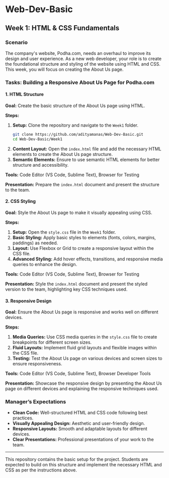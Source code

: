 # Web-Dev-Basic

## Week 1: HTML & CSS Fundamentals

### Scenario

The company's website, Podha.com, needs an overhaul to improve its design and user experience. As a new web developer, your role is to create the foundational structure and styling of the website using HTML and CSS. This week, you will focus on creating the About Us page.

### Tasks: Building a Responsive About Us Page for Podha.com

#### 1. HTML Structure

**Goal:** Create the basic structure of the About Us page using HTML.

**Steps:**

1. **Setup:** Clone the repository and navigate to the `Week1` folder.
   ```sh
   git clone https://github.com/adityamanas/Web-Dev-Basic.git
   cd Web-Dev-Basic/Week1
   ```
2. **Content Layout:** Open the `index.html` file and add the necessary HTML elements to create the About Us page structure.
3. **Semantic Elements:** Ensure to use semantic HTML elements for better structure and accessibility.

**Tools:** Code Editor (VS Code, Sublime Text), Browser for Testing

**Presentation:** Prepare the `index.html` document and present the structure to the team.

#### 2. CSS Styling

**Goal:** Style the About Us page to make it visually appealing using CSS.

**Steps:**

1. **Setup:** Open the `style.css` file in the `Week1` folder.
2. **Basic Styling:** Apply basic styles to elements (fonts, colors, margins, paddings) as needed.
3. **Layout:** Use Flexbox or Grid to create a responsive layout within the CSS file.
4. **Advanced Styling:** Add hover effects, transitions, and responsive media queries to enhance the design.

**Tools:** Code Editor (VS Code, Sublime Text), Browser for Testing

**Presentation:** Style the `index.html` document and present the styled version to the team, highlighting key CSS techniques used.

#### 3. Responsive Design

**Goal:** Ensure the About Us page is responsive and works well on different devices.

**Steps:**

1. **Media Queries:** Use CSS media queries in the `style.css` file to create breakpoints for different screen sizes.
2. **Fluid Layouts:** Implement fluid grid layouts and flexible images within the CSS file.
3. **Testing:** Test the About Us page on various devices and screen sizes to ensure responsiveness.

**Tools:** Code Editor (VS Code, Sublime Text), Browser Developer Tools

**Presentation:** Showcase the responsive design by presenting the About Us page on different devices and explaining the responsive techniques used.

### Manager’s Expectations

- **Clean Code:** Well-structured HTML and CSS code following best practices.
- **Visually Appealing Design:** Aesthetic and user-friendly design.
- **Responsive Layouts:** Smooth and adaptable layouts for different devices.
- **Clear Presentations:** Professional presentations of your work to the team.

---

This repository contains the basic setup for the project. Students are expected to build on this structure and implement the necessary HTML and CSS as per the instructions above.
